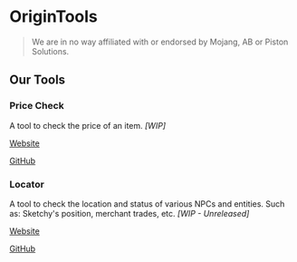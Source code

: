 # OriginTools

> We are in no way affiliated with or endorsed by Mojang, AB or Piston Solutions.

## Our Tools

### Price Check

A tool to check the price of an item. *[WIP]*

[Website](https://origintools.github.io/pricecheck)

[GitHub](https://github.com/OriginTools/pricecheck)

### Locator

A tool to check the location and status of various NPCs and entities. Such as: Sketchy's position, merchant trades, etc. *[WIP - Unreleased]*

[Website](https://origintools.github.io/locator)

[GitHub](https://github.com/OriginTools/locator)
